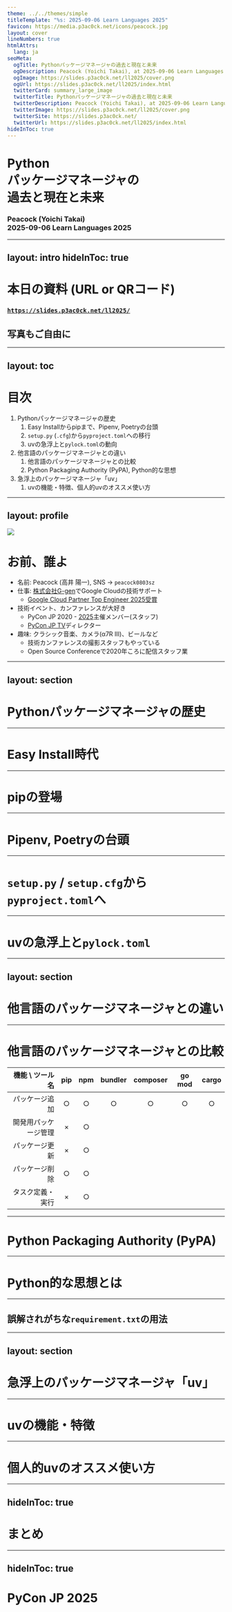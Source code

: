 ```yaml
---
theme: ../../themes/simple
titleTemplate: "%s: 2025-09-06 Learn Languages 2025"
favicon: https://media.p3ac0ck.net/icons/peacock.jpg
layout: cover
lineNumbers: true
htmlAttrs:
  lang: ja
seoMeta:
  ogTitle: Pythonパッケージマネージャの過去と現在と未来
  ogDescription: Peacock (Yoichi Takai), at 2025-09-06 Learn Languages 2025
  ogImage: https://slides.p3ac0ck.net/ll2025/cover.png
  ogUrl: https://slides.p3ac0ck.net/ll2025/index.html
  twitterCard: summary_large_image
  twitterTitle: Pythonパッケージマネージャの過去と現在と未来
  twitterDescription: Peacock (Yoichi Takai), at 2025-09-06 Learn Languages 2025
  twitterImage: https://slides.p3ac0ck.net/ll2025/cover.png
  twitterSite: https://slides.p3ac0ck.net/
  twitterUrl: https://slides.p3ac0ck.net/ll2025/index.html
hideInToc: true
---
```


# Python<br />パッケージマネージャの<br />過去と現在と未来

### Peacock (Yoichi Takai)<br />2025-09-06 Learn Languages 2025

---
layout: intro
hideInToc: true
---

# 本日の資料 (URL or QRコード)

### [`https://slides.p3ac0ck.net/ll2025/`](https://slides.p3ac0ck.net/ll2025/)

## 写真もご自由に <twemoji-camera />

<QRCode text="https://slides.p3ac0ck.net/ll2025/" />

---
layout: toc
---

# 目次

1. Pythonパッケージマネージャの歴史
    1. Easy Installからpipまで、Pipenv, Poetryの台頭
    1. `setup.py` (`.cfg`)から`pyproject.toml`への移行
    1. uvの急浮上と`pylock.toml`の動向
1. 他言語のパッケージマネージャとの違い
    1. 他言語のパッケージマネージャとの比較
    1. Python Packaging Authority (PyPA), Python的な思想
1. 急浮上のパッケージマネージャ「uv」
    1. uvの機能・特徴、個人的uvのオススメ使い方

---
layout: profile
---

<img src="https://media.p3ac0ck.net/icons/PyConAPAC2023.jpg" />

# お前、誰よ

- 名前: Peacock (高井 陽一), SNS -> `peacock0803sz`
- 仕事: [株式会社G-gen](https://g-gen.co.jp/)でGoogle Cloudの技術サポート
    - [Google Cloud Partner Top Engineer 2025受賞](https://g-gen.co.jp/news/pte_2025.html)
- 技術イベント、カンファレンスが大好き
    - PyCon JP 2020 - [2025](https://2025.pycon.jp/)主催メンバー(スタッフ)
    - [PyCon JP TV](https://tv.pycon.jp)ディレクター
- 趣味: クラシック音楽、カメラ(α7R III)、ビールなど
    - 技術カンファレンスの撮影スタッフもやっている
    - Open Source Conferenceで2020年ころに配信スタッフ業

---
layout: section
---

# Pythonパッケージマネージャの歴史

---

# Easy Install時代

---

# pipの登場

---

# Pipenv, Poetryの台頭

---

# `setup.py` / `setup.cfg`から`pyproject.toml`へ

---

# uvの急浮上と`pylock.toml`

---
layout: section
---

# 他言語のパッケージマネージャとの違い

---

# 他言語のパッケージマネージャとの比較

| 機能 \ ツール名      | pip | npm | bundler | composer | go mod | cargo |
| -------------------: | :-: | :-: | :-----: | :------: | :----: | :---: |
| パッケージ追加       |  ○  |  ○  |    ○    |     ○    |    ○   |   ○   |
| 開発用パッケージ管理 |  ×  |  ○  |         |          |        |       |
| パッケージ更新       |  ×  |  ○  |         |          |        |       |
| パッケージ削除       |  ○  |  ○  |         |          |        |       |
| タスク定義・実行     |  ×  |  ○  |         |          |        |       |

---

# Python Packaging Authority (PyPA)

---

# Python的な思想とは

---

## 誤解されがちな`requirement.txt`の用法

---
layout: section
---

# 急浮上のパッケージマネージャ「uv」

---

# uvの機能・特徴

---

# 個人的uvのオススメ使い方

---
hideInToc: true
---

# まとめ

---
hideInToc: true
---

# PyCon JP 2025
